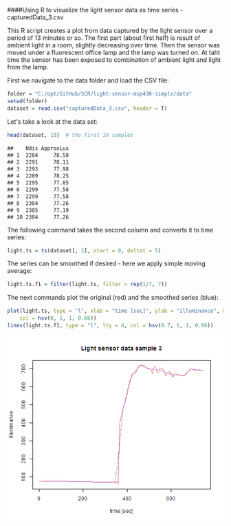 ####Using R to visualize the light sensor data as time series - capturedData_3.csv


This R script creates a plot from data captured by the light sensor over a period of 13 minutes or so. The first part (about first half) is result of ambient light in a room, slightly decreasing over time. Then the sensor was moved under a fluorescent office lamp and the lamp was turned on. At taht time the sensor has been exposed to combination of ambient light and light from the lamp.

First we navigate to the data folder and load the CSV file:


```r
folder = "C:/opt/GitHub/SCR/light-sensor-msp430-simple/data"
setwd(folder)
dataset = read.csv("capturedData_3.csv", header = T)
```


Let's take a look at the data set:


```r
head(dataset, 10)  # the first 10 samples
```

```
##    Ndis ApproxLux
## 1  2284     78.58
## 2  2291     78.11
## 3  2293     77.98
## 4  2289     78.25
## 5  2295     77.85
## 6  2299     77.58
## 7  2299     77.58
## 8  2304     77.26
## 9  2305     77.19
## 10 2304     77.26
```


The following command takes the second column and converts it to time series:


```r
light.ts = ts(dataset[, 2], start = 0, deltat = 5)
```


The series can be smoothed if desired - here we apply simple moving average:


```r
light.ts.f1 = filter(light.ts, filter = rep(1/7, 7))
```


The next commands plot the original (red) and the smoothed series (blue):


```r
plot(light.ts, type = "l", xlab = "time [sec]", ylab = "illuminance", main = "Light sensor data sample 3", 
    col = hsv(0, 1, 1, 0.66))
lines(light.ts.f1, type = "l", lty = 4, col = hsv(0.7, 1, 1, 0.66))
```

![plot of chunk unnamed-chunk-5](figure/unnamed-chunk-5.png) 


